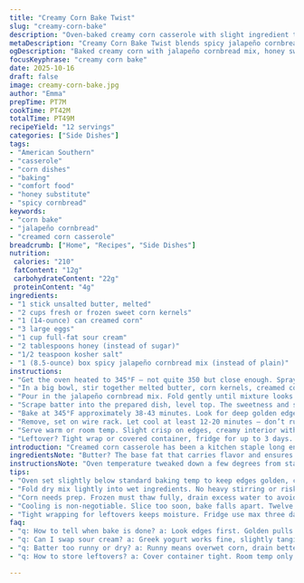 ```yaml
---
title: "Creamy Corn Bake Twist"
slug: "creamy-corn-bake"
description: "Oven-baked creamy corn casserole with slight ingredient tweaks and timing adjustments. Combines butter, sweet corn, creamed corn, eggs, sour cream, and a sugar substitute, folded into cornbread mix. Roasted to golden edges, set center, toothpick test essential. Cooling crucial before slicing with serrated. Adds kick by swapping sugar for honey; swapped standard cornmeal mix for spicy jalapeño cornbread mix. Sensory cooking cues prioritized over timers for perfect finish every time. Focus on texture, aroma, color changes for doneness rather than rigidity. Substitutions and troubleshooting included to avoid soggy messes or flat results. Roughly 12 servings, takes less than an hour total. Comfort food vibe with personal tweaks and experiences."
metaDescription: "Creamy Corn Bake Twist blends spicy jalapeño cornbread with honey-sweetened corn, sour cream, and eggs. Golden edges, set center. Cool fully before slicing."
ogDescription: "Baked creamy corn with jalapeño cornbread mix, honey swap for sugar, sour cream tang. Watch golden edges, gentle wobble center, cool minimum 12 minutes."
focusKeyphrase: "creamy corn bake"
date: 2025-10-16
draft: false
image: creamy-corn-bake.jpg
author: "Emma"
prepTime: PT7M
cookTime: PT42M
totalTime: PT49M
recipeYield: "12 servings"
categories: ["Side Dishes"]
tags:
- "American Southern"
- "casserole"
- "corn dishes"
- "baking"
- "comfort food"
- "honey substitute"
- "spicy cornbread"
keywords:
- "corn bake"
- "jalapeño cornbread"
- "creamed corn casserole"
breadcrumb: ["Home", "Recipes", "Side Dishes"]
nutrition: 
 calories: "210"
 fatContent: "12g"
 carbohydrateContent: "22g"
 proteinContent: "4g"
ingredients:
- "1 stick unsalted butter, melted"
- "2 cups fresh or frozen sweet corn kernels"
- "1 (14-ounce) can creamed corn"
- "3 large eggs"
- "1 cup full-fat sour cream"
- "2 tablespoons honey (instead of sugar)"
- "1/2 teaspoon kosher salt"
- "1 (8.5-ounce) box spicy jalapeño cornbread mix (instead of plain)"
instructions:
- "Get the oven heated to 345°F — not quite 350 but close enough. Spray a 9x9-inch pan thoroughly with cooking spray or rub with oil. Avoid sticking, you’ll thank me."
- "In a big bowl, stir together melted butter, corn kernels, creamed corn, eggs, sour cream, honey, and salt. Watch the texture — creamy but chunky with corn bits visible. No lumps."
- "Pour in the jalapeño cornbread mix. Fold gently until mixture looks even, no dry spots or flour peeking out. Overmixing ruins crumb."
- "Scrape batter into the prepared dish, level top. The sweetness and spice mingling smells already teasing."
- "Bake at 345°F approximately 38-43 minutes. Look for deep golden edges — bubbling corners, slightly pulling from sides. Center should not jiggle but hold its shape. Toothpick test: insert in middle, it comes out almost clean with maybe a few moist crumbs; no raw batter."
- "Remove, set on wire rack. Let cool at least 12-20 minutes — don’t rush. Too soon and it falls apart when slicing. I swear by a serrated knife here, clean cuts, no squish."
- "Serve warm or room temp. Slight crisp on edges, creamy interior with kick of heat from jalapeño cornbread. Honey replaces sugar’s rutty sweetness with mild floral vibes."
- "Leftover? Tight wrap or covered container, fridge for up to 3 days. Reheat gently, low oven or microwave damp cloth over dish avoids drying."
introduction: "Creamed corn casserole has been a kitchen staple long enough for me to know where it can stumble. Dry spots, gummy centers, off-balance sweetness — all common pitfalls. Playing with that sugar replacement, honey, adds a subtle complexity without drowning out the natural corn flavor. The jalapeño cornbread mix? A discovery from a store run when plain mix wasn’t around, thrown in out of curiosity, and bam — extra warmth, texture contrast, a gentle bite that you don’t expect but crave now. Timing isn’t gospel here; visual and feeling cues rule. The edges turning golden, the gentle wobble that says doneness approaching — these beats I learned from repeated burns and undercooks. Cooling time is non-negotiable. You’ll hear that slice sound — crackling slightly as the knife moves — it’s rewarding. Some days, a dollop of sour cream on top finishes the scene."
ingredientsNote: "Butter? The base fat that carries flavor and ensures moistness. Always melt it first so it blends quick, no clumps. Frozen corn? Thaw completely and drain any water, or it’ll dilute your batter. Fresh corn? Knock kernels off cob just before mixing, for popping bursts. Swapping sugar for honey gives better browning and adds moisture but reduces sharp sweetness; good balance for this dish's natural sugars. Sour cream adds tang and creaminess but can be replaced with Greek yogurt or crème fraîche in a pinch; expect minor texture shifts. Kosher salt preferred — larger grains dissolve slower, helping flavor develop during bake. Jalapeño cornbread mix is my twist here; if heat’s not your friend, use plain or cheddar-style, but spice builds an unexpectedly addictive layer."
instructionsNote: "Oven temperature tweaked down a few degrees from standard 350°F. Helps prevent edge burning while allowing center to cook through. Always use cooking spray liberally — sticky bottoms are the worst surprise. Mixing technique matters: fold dry mix lightly so you keep aeration. Sloppy stirring creates heavy texture and dense center. Familiarize with tactile cues: mix should feel thick but spreadable, not runny or stiff. Baking times are guidelines: start checking around 35 minutes visually. Edges tell the story — golden brown, slight wrinkling, pull-away. Toothpick method is the safety net but caveat emptor with moist crumbs acceptable. Cooling rests heat, allowing starches to set, cutting cleaner lines. Serrated knife preferred because clean cut reduces batter mush-up. Slice warm, never hot or cold frozen. Efficiency trick? Prep ingredients in advance, melt butter last to keep warm without cooking eggs early. Hearing bubbling around edges while baking confirms moisture migrating; keep watch not to overcook or dry out. If top browns too fast, tent foil loosely. Leftovers? Cover tightly; stale corn texture salvageable by light reheating, don’t overdo or harden."
tips:
- "Oven set slightly below standard baking temp to keep edges golden, center cooked fully. Watch edges pull from pan gently. Baking time ranges, start checking at 35 min with touch and toothpick. Expect moist crumbs, no raw batter allowed."
- "Fold dry mix lightly into wet ingredients. No heavy stirring or risk dense crumb or gummy center. Batter must look evenly blended, no flour peeks. Texture should be thick but spreadable, not runny. Butter melted first mixes clean, no lumps."
- "Corn needs prep. Frozen must thaw fully, drain excess water to avoid diluted batter. Fresh best knocked off cob just before mixing so kernels stay plump. Honey swap adds moisture and browning, less sharp sweetness than sugar, shifts flavor balance subtly."
- "Cooling is non-negotiable. Slice too soon, bake falls apart. Twelve to twenty minutes on wire rack. Knife choice matters — serrated cuts clean, avoids mush or pulling batter. Sound on slicing important. Crackling edges indicate set starches."
- "Tight wrapping for leftovers keeps moisture. Fridge use max three days. Reheat gentle low oven or microwave covered with damp cloth to avoid drying out. Don’t overdo reheating or texture changes unpleasantly. Foil tent if top browns too fast during bake."
faq:
- "q: How to tell when bake is done? a: Look edges first. Golden pulls slightly away. Center no jiggle but gentle wobble. Toothpick out clean but moist crumbs ok. Avoid raw batter hits. Touch batter gently too."
- "q: Can I swap sour cream? a: Greek yogurt works fine, slightly tangier. Creme fraiche also possible, richer texture. Watch for texture shifts, might change moisture level slightly though mixing same."
- "q: Batter too runny or dry? a: Runny means overwet corn, drain better next time. Too dry maybe mix stirred too much or old cornbread mix. Fold gently. Adjust wet ingredients slightly but cautiously."
- "q: How to store leftovers? a: Cover container tight. Room temp only if within few hours, otherwise fridge preferred. Wrap well avoid drying. Reheat low temp with moisture added or microwave with damp cloth. Avoid crust hardening."

---
```

